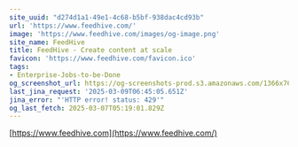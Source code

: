 ```yaml
---
site_uuid: "d274d1a1-49e1-4c68-b5bf-938dac4cd93b"
url: 'https://www.feedhive.com/'
image: 'https://www.feedhive.com/images/og-image.png'
site_name: FeedHive
title: FeedHive - Create content at scale
favicon: 'https://www.feedhive.com/favicon.ico'
tags:
- Enterprise-Jobs-to-be-Done
og_screenshot_url: https://og-screenshots-prod.s3.amazonaws.com/1366x768/80/false/bc83f7e987ef5e9072f0f1b76c3197d7254e5bb7e20d6bcf8ff9fecab3fad71e.jpeg
last_jina_request: '2025-03-09T06:45:05.651Z'
jina_error: "'HTTP error! status: 429'"
og_last_fetch: 2025-03-07T05:19:01.829Z
---
```


[https://www.feedhive.com](https://www.feedhive.com/)
